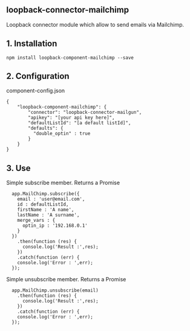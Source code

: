 ## loopback-connector-mailchimp

Loopback connector module which allow to send emails via Mailchimp.

## 1. Installation

````
npm install loopback-component-mailchimp --save
````

## 2. Configuration

component-config.json

    {
        "loopback-component-mailchimp": {
            "connector": "loopback-connector-mailgun",
            "apikey": "[your api key here]",
            "defaultListId": "[a default listId]",
            "defaults": {
              "double_optin" : true
            }
        }
    }

## 3. Use

Simple subscribe member. Returns a Promise

      app.MailChimp.subscribe({
        email : 'user@email.com',
        id : defaultListId,
        firstName : 'A name',
        lastName : 'A surname',
        merge_vars : {
          optin_ip : '192.168.0.1'
        }
      })
        .then(function (res) {
          console.log('Result :',res);
        })
        .catch(function (err) {
        console.log('Error : ',err);
      });

Simple unsubscribe member. Returns a Promise

      app.MailChimp.unsubscribe(email)
        .then(function (res) {
          console.log('Result :',res);
        })
        .catch(function (err) {
        console.log('Error : ',err);
      });